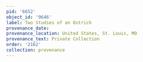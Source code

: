 ```yaml
---
pid: '6652'
object_id: '9646'
label: Two Studies of an Ostrich
provenance_date:
provenance_location: United States, St. Louis, MO
provenance_text: Private Collection
order: '2162'
collection: provenance
---
```

